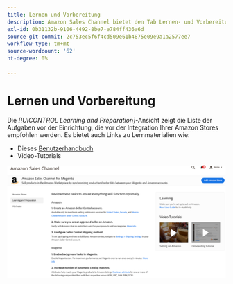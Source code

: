 ```yaml
---
title: Lernen und Vorbereitung
description: Amazon Sales Channel bietet den Tab Lernen- und Vorbereitungsansicht , um einen einfachen Zugriff auf eine Liste von Einrichtungsaufgaben und Informationsressourcen zu ermöglichen.
exl-id: 0b31132b-9106-4492-8be7-e784ff436a6d
source-git-commit: 2c753ec5f6f4cd509e61b4875e09e9a1a2577ee7
workflow-type: tm+mt
source-wordcount: '62'
ht-degree: 0%

---
```


# Lernen und Vorbereitung

Die _[!UICONTROL Learning and Preparation]_-Ansicht zeigt die Liste der Aufgaben vor der Einrichtung, die vor der Integration Ihrer Amazon Stores empfohlen werden. Es bietet auch Links zu Lernmaterialien wie:

- Dieses [Benutzerhandbuch](./overview.md)
- Video-Tutorials

![Lernen und Vorbereitung](assets/learning-preparation.png)
